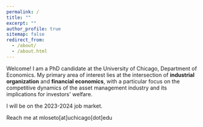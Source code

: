 ```yaml
---
permalink: /
title: ""
excerpt: ""
author_profile: true
sitemap: false
redirect_from: 
  - /about/
  - /about.html
---
```


Welcome! I am a PhD candidate at the University of Chicago, Department of Economics. My primary area of interest lies at the intersection of
**industrial organization** and **financial economics**, with a particular focus on the competitive dynamics of the asset management industry and 
its implications for investors' welfare.

I will be on the 2023-2024 job market.

<!-- Academic cv: [coming soon]. <!-- [here](../files/marco_loseto_cv.pdf).-->

Reach me at mloseto[at]uchicago[dot]edu
